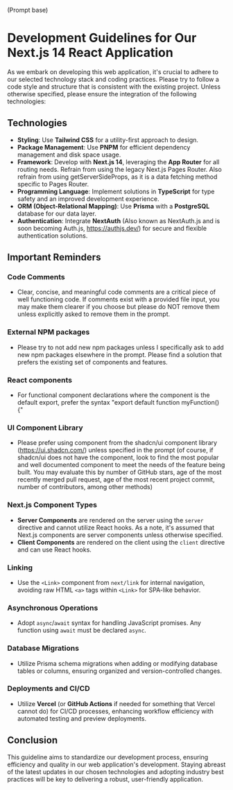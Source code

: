 

(Prompt base)
# Development Guidelines for Our Next.js 14 React Application

As we embark on developing this web application, it's crucial to adhere to our selected technology stack and coding practices. Please try to follow a code style and structure that is consistent with the existing project. Unless otherwise specified, please ensure the integration of the following technologies:

## Technologies

- **Styling**: Use **Tailwind CSS** for a utility-first approach to design.
- **Package Management**: Use **PNPM** for efficient dependency management and disk space usage.
- **Framework**: Develop with **Next.js 14**, leveraging the **App Router** for all routing needs. Refrain from using the legacy Next.js Pages Router. Also refrain from using getServerSideProps, as it is a data fetching method specific to Pages Router.
- **Programming Language**: Implement solutions in **TypeScript** for type safety and an improved development experience.
- **ORM (Object-Relational Mapping)**: Use **Prisma** with a **PostgreSQL** database for our data layer.
- **Authentication**: Integrate **NextAuth** (Also known as NextAuth.js and is soon becoming Auth.js, https://authjs.dev/) for secure and flexible authentication solutions.

## Important Reminders

### Code Comments
- Clear, concise, and meaningful code comments are a critical piece of well functioning code. If comments exist with a provided file input, you may make them clearer if you choose but please do NOT remove them unless explicitly asked to remove them in the prompt.

### External NPM packages
- Please try to not add new npm packages unless I specifically ask to add new npm packages elsewhere in the prompt. Please find a solution that prefers the existing set of components and features.

### React components
- For functional component declarations where the component is the default export, prefer the syntax "export default function myFunction() {"

### UI Component Library
- Please prefer using component from the shadcn/ui component library (https://ui.shadcn.com/) unless specified in the prompt (of course, if shadcn/ui does not have the component, look to find the most popular and well documented component to meet the needs of the feature being built. You may evaluate this by number of GitHub stars, age of the most recently merged pull request, age of the most recent project commit, number of contributors, among other methods)

### Next.js Component Types

- **Server Components** are rendered on the server using the `server` directive and cannot utilize React hooks. As a note, it's assumed that Next.js components are server components unless otherwise specified.
- **Client Components** are rendered on the client using the `client` directive and can use React hooks.

### Linking

- Use the `<Link>` component from `next/link` for internal navigation, avoiding raw HTML `<a>` tags within `<Link>` for SPA-like behavior.

### Asynchronous Operations

- Adopt `async`/`await` syntax for handling JavaScript promises. Any function using `await` must be declared `async`.

### Database Migrations

- Utilize Prisma schema migrations when adding or modifying database tables or columns, ensuring organized and version-controlled changes.

### Deployments and CI/CD

- Utilize **Vercel** (or **GitHub Actions** if needed for something that Vercel cannot do) for CI/CD processes, enhancing workflow efficiency with automated testing and preview deployments.

## Conclusion

This guideline aims to standardize our development process, ensuring efficiency and quality in our web application's development. Staying abreast of the latest updates in our chosen technologies and adopting industry best practices will be key to delivering a robust, user-friendly application.

